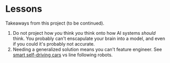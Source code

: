 # Lessons
Takeaways from this project (to be continued).

1. Do not project how *you* think *you* think onto how AI systems *should* think. You probably can't enscapulate your brain into a model, and even if you could it's probably not accurate.
2. Needing a generalized solution means you can't feature engineer. See [smart self-driving cars](https://comma.ai) vs line following robots.

